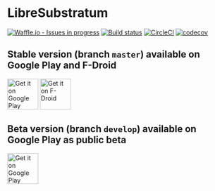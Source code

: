 # LibreSubstratum
[![Waffle.io - Issues in progress](https://badge.waffle.io/jereksel/LibreSubstratum.svg?label=in%20progress&title=In%20Progress)](http://waffle.io/jereksel/LibreSubstratum)
[![Build status](https://ci.appveyor.com/api/projects/status/c0g0c4u9aou0fpgm/branch/master?svg=true)](https://ci.appveyor.com/project/jereksel/libresubstratum/branch/master)
[![CircleCI](https://circleci.com/gh/jereksel/LibreSubstratum.svg?style=svg&circle-token=7d45fe3bcf9f47596d18d02437c1f6e131df3075)](https://circleci.com/gh/jereksel/LibreSubstratum) [![codecov](https://codecov.io/gh/jereksel/LibreSubstratum/branch/master/graph/badge.svg?token=U2RvZTObDd)](https://codecov.io/gh/jereksel/LibreSubstratum)

## Stable version (branch `master`) available on Google Play and F-Droid

<a href="https://play.google.com/store/apps/details?id=com.jereksel.libresubstratum" target="_blank"> <img src="https://play.google.com/intl/en_us/badges/images/generic/en-play-badge.png" alt="Get it on Google Play" height="70"/></a>
<a href="https://f-droid.org/packages/com.jereksel.libresubstratum" target="_blank">
<img src="https://f-droid.org/badge/get-it-on.png" alt="Get it on F-Droid" height="70"/></a>

## Beta version (branch `develop`) available on Google Play as public beta

<a href="https://play.google.com/apps/testing/com.jereksel.libresubstratum" target="_blank"> <img src="https://play.google.com/intl/en_us/badges/images/generic/en-play-badge.png" alt="Get it on Google Play" height="70"/></a>

